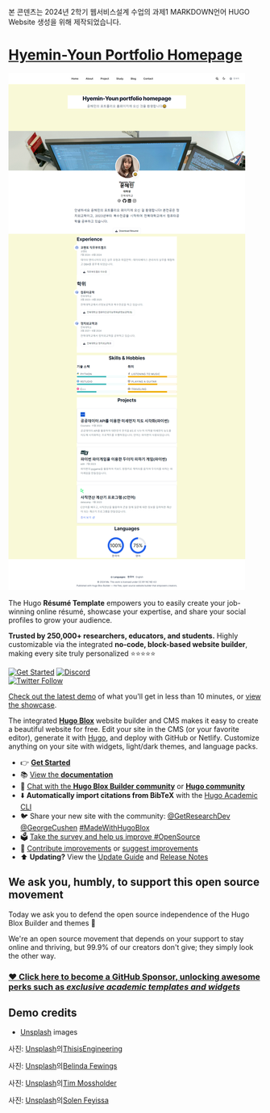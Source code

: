 본 콘덴츠는 2024년 2학기 웹서비스설계 수업의 과제1 MARKDOWN언어 HUGO Website 생성을 위해 제작되었습니다.
# [Hyemin-Youn Portfolio Homepage](https://hyemin-youn.github.io/Hyemin-Youn.test.github.io/)

[![Screenshot](./.github/preview.png)](https://hugoblox.com/templates/)

The Hugo **Résumé Template** empowers you to easily create your job-winning online résumé, showcase your expertise, and share your social profiles to grow your audience.

️**Trusted by 250,000+ researchers, educators, and students.** Highly customizable via the integrated **no-code, block-based website builder**, making every site truly personalized ⭐⭐⭐⭐⭐

[![Get Started](https://img.shields.io/badge/-Get%20started-ff4655?style=for-the-badge)](https://hugoblox.com/templates/)
[![Discord](https://img.shields.io/discord/722225264733716590?style=for-the-badge)](https://discord.com/channels/722225264733716590/742892432458252370/742895548159492138)  
[![Twitter Follow](https://img.shields.io/twitter/follow/GetResearchDev?label=Follow%20on%20Twitter)](https://twitter.com/GetResearchDev)

[Check out the latest demo](https://hugo-resume-theme.netlify.app/) of what you'll get in less than 10 minutes, or [view the showcase](https://hugoblox.com/creators/).

The integrated [**Hugo Blox**](https://hugoblox.com) website builder and CMS makes it easy to create a beautiful website for free. Edit your site in the CMS (or your favorite editor), generate it with [Hugo](https://github.com/gohugoio/hugo), and deploy with GitHub or Netlify. Customize anything on your site with widgets, light/dark themes, and language packs.

- 👉 [**Get Started**](https://hugoblox.com/templates/)
- 📚 [View the **documentation**](https://docs.hugoblox.com/)
- 💬 [Chat with the **Hugo Blox Builder community**](https://discord.gg/z8wNYzb) or [**Hugo community**](https://discourse.gohugo.io)
- ⬇️ **Automatically import citations from BibTeX** with the [Hugo Academic CLI](https://github.com/GetRD/academic-file-converter)
- 🐦 Share your new site with the community: [@GetResearchDev](https://twitter.com/GetResearchDev) [@GeorgeCushen](https://twitter.com/GeorgeCushen) [#MadeWithHugoBlox](https://twitter.com/search?q=%23MadeWithHugoBlox&src=typed_query)
- 🗳 [Take the survey and help us improve #OpenSource](https://forms.gle/NioD9VhUg7PNmdCAA)
- 🚀 [Contribute improvements](https://github.com/HugoBlox/hugo-blox-builder/blob/main/CONTRIBUTING.md) or [suggest improvements](https://github.com/HugoBlox/hugo-blox-builder/issues)
- ⬆️ **Updating?** View the [Update Guide](https://docs.hugoblox.com/) and [Release Notes](https://github.com/HugoBlox/hugo-blox-builder/releases)

## We ask you, humbly, to support this open source movement

Today we ask you to defend the open source independence of the Hugo Blox Builder and themes 🐧

We're an open source movement that depends on your support to stay online and thriving, but 99.9% of our creators don't give; they simply look the other way.

### [❤️ Click here to become a GitHub Sponsor, unlocking awesome perks such as _exclusive academic templates and widgets_](https://github.com/sponsors/gcushen)


## Demo credits

- [Unsplash](https://unsplash.com/) images

사진: <a href="https://unsplash.com/ko/%EC%82%AC%EC%A7%84/%ED%99%94%EC%9D%B4%ED%8A%B8-%ED%85%8C%EC%9D%B4%EB%B8%94%EC%97%90%EC%84%9C-%EB%A7%A5%EB%B6%81-%ED%94%84%EB%A1%9C%EB%A5%BC-%EC%82%AC%EC%9A%A9%ED%95%98%EB%8A%94-%EC%82%AC%EB%9E%8C-uyfohHiTxho?utm_content=creditCopyText&utm_medium=referral&utm_source=unsplash">Unsplash</a>의<a href="https://unsplash.com/ko/@thisisengineering?utm_content=creditCopyText&utm_medium=referral&utm_source=unsplash">ThisisEngineering</a>
  
사진: <a href="https://unsplash.com/ko/%EC%82%AC%EC%A7%84/%EC%9B%B0%EC%BB%B4%EC%9D%98-3d-%ED%8E%98%EC%9D%B8%ED%8C%85-6wAGwpsXHE0?utm_content=creditCopyText&utm_medium=referral&utm_source=unsplash">Unsplash</a>의<a href="https://unsplash.com/ko/@bel2000a?utm_content=creditCopyText&utm_medium=referral&utm_source=unsplash">Belinda Fewings</a>
  
사진: <a href="https://unsplash.com/ko/%EC%82%AC%EC%A7%84/%ED%99%94%EC%9D%B4%ED%8A%B8%EC%99%80-%EB%B8%94%EB%9E%99-%EC%B2%B4%ED%81%AC-%EB%AC%B4%EB%8A%AC-z8y36JocqkU?utm_content=creditCopyText&utm_medium=referral&utm_source=unsplash">Unsplash</a>의<a href="https://unsplash.com/ko/@timmossholder?utm_content=creditCopyText&utm_medium=referral&utm_source=unsplash">Tim Mossholder</a>

사진: <a href="https://unsplash.com/ko/%EC%82%AC%EC%A7%84/%EA%B2%80%EC%9D%80-%EC%95%84%EC%9D%B4%ED%8F%B0-5%EB%A5%BC-%EB%93%A4%EA%B3%A0-%EC%9E%88%EB%8A%94-%EC%82%AC%EB%9E%8C-HQSEvyN56K0?utm_content=creditCopyText&utm_medium=referral&utm_source=unsplash">Unsplash</a>의<a href="https://unsplash.com/ko/@solenfeyissa?utm_content=creditCopyText&utm_medium=referral&utm_source=unsplash">Solen Feyissa</a>
  
